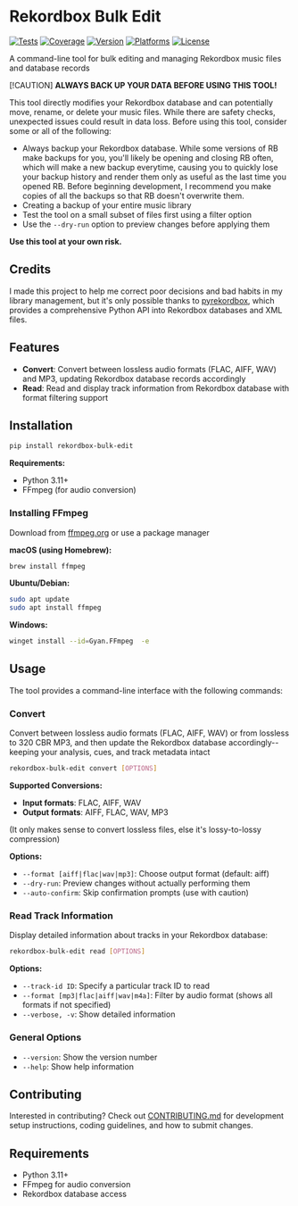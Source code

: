 # Rekordbox Bulk Edit

[![Tests](https://img.shields.io/github/actions/workflow/status/jviall/rekordbox-bulk-edit/ci.yml?branch=main&logo=github&style=flat)](https://github.com/jviall/rekordbox-bulk-edit/blob/main/.github/workflows/ci.yml)
[![Coverage](https://codecov.io/gh/jviall/rekordbox-bulk-edit/graph/badge.svg?token=ILZ1XHE61V)](https://codecov.io/gh/jviall/rekordbox-bulk-edit)
[![Version](https://img.shields.io/pypi/v/rekordbox-bulk-edit?style=flat)](https://pypi.org/project/rekordbox-bulk-edit/)
[![Platforms](https://img.shields.io/badge/platform-win%20%7C%20osx-blue?style=flat)](https://pypi.org/project/rekordbox-bulk-edit/)
[![License](https://img.shields.io/pypi/l/rekordbox-bulk-edit?color=lightgrey)](https://github.com/jviall/rekordbox-bulk-edit/blob/main/LICENSE)

A command-line tool for bulk editing and managing Rekordbox music files and database records

[!CAUTION]
**ALWAYS BACK UP YOUR DATA BEFORE USING THIS TOOL!**

This tool directly modifies your Rekordbox database and can potentially move, rename, or delete your music files. While there are safety checks, unexpected issues could result in data loss. Before using this tool, consider some or all of the following:

- Always backup your Rekordbox database. While some versions of RB make backups for you, you'll likely be opening and closing RB often, which will make a new backup everytime, causing you to quickly lose your backup history and render them only as useful as the last time you opened RB. Before beginning development, I recommend you make copies of all the backups so that RB doesn't overwrite them.
- Creating a backup of your entire music library
- Test the tool on a small subset of files first using a filter option
- Use the `--dry-run` option to preview changes before applying them

**Use this tool at your own risk.**

## Credits

I made this project to help me correct poor decisions and bad habits in my library management, but it's only possible thanks to [pyrekordbox](https://github.com/dylanljones/pyrekordbox), which provides a comprehensive Python API into Rekordbox databases and XML files.

## Features

- **Convert**: Convert between lossless audio formats (FLAC, AIFF, WAV) and MP3, updating Rekordbox database records accordingly
- **Read**: Read and display track information from Rekordbox database with format filtering support

## Installation

```bash
pip install rekordbox-bulk-edit
```

**Requirements:**

- Python 3.11+
- FFmpeg (for audio conversion)

### Installing FFmpeg

Download from [ffmpeg.org](https://ffmpeg.org/download.html) or use a package manager

**macOS (using Homebrew):**

```bash
brew install ffmpeg
```

**Ubuntu/Debian:**

```bash
sudo apt update
sudo apt install ffmpeg
```

**Windows:**

```bash
winget install --id=Gyan.FFmpeg  -e
```

## Usage

The tool provides a command-line interface with the following commands:

### Convert

Convert between lossless audio formats (FLAC, AIFF, WAV) or from lossless to 320 CBR MP3, and then update the Rekordbox database accordingly--keeping your analysis, cues, and track metadata intact

```bash
rekordbox-bulk-edit convert [OPTIONS]
```

**Supported Conversions:**

- **Input formats**: FLAC, AIFF, WAV
- **Output formats**: AIFF, FLAC, WAV, MP3

(It only makes sense to convert lossless files, else it's lossy-to-lossy compression)

**Options:**

- `--format [aiff|flac|wav|mp3]`: Choose output format (default: aiff)
- `--dry-run`: Preview changes without actually performing them
- `--auto-confirm`: Skip confirmation prompts (use with caution)

### Read Track Information

Display detailed information about tracks in your Rekordbox database:

```bash
rekordbox-bulk-edit read [OPTIONS]
```

**Options:**

- `--track-id ID`: Specify a particular track ID to read
- `--format [mp3|flac|aiff|wav|m4a]`: Filter by audio format (shows all formats if not specified)
- `--verbose, -v`: Show detailed information

### General Options

- `--version`: Show the version number
- `--help`: Show help information

## Contributing

Interested in contributing? Check out [CONTRIBUTING.md](CONTRIBUTING.md) for development setup instructions, coding guidelines, and how to submit changes.

## Requirements

- Python 3.11+
- FFmpeg for audio conversion
- Rekordbox database access

```

```
